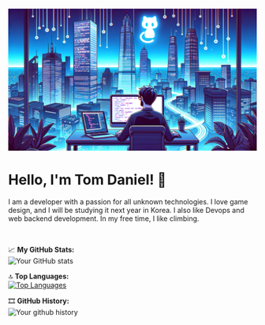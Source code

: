 ![Header Image](./HeaderImage.png)

# Hello, I'm Tom Daniel! 👋

I am a developer with a passion for all unknown technologies. I love game design, and I will be studying it next year in Korea. I also like Devops and web backend development.
In my free time, I like climbing.

<br />

📈 **My GitHub Stats:**  
![Your GitHub stats](https://github-readme-stats.vercel.app/api?username=Grainbox&show_icons=true&hide_border=true)

🔝 **Top Languages:**  
[![Top Languages](https://github-readme-stats.vercel.app/api/top-langs/?username=Grainbox&layout=compact)](https://github.com/Grainbox/Grainbox)

🎞 **GitHub History:**  
![Your github history](https://skyline.github.com/Grainbox/2023)

